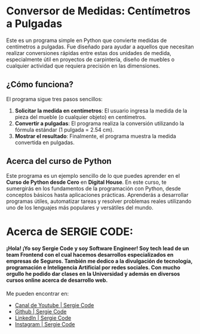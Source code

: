 # Conversor de Medidas: Centímetros a Pulgadas

Este es un programa simple en Python que convierte medidas de centímetros a pulgadas. Fue diseñado para ayudar a aquellos que necesitan realizar conversiones rápidas entre estas dos unidades de medida, especialmente útil en proyectos de carpintería, diseño de muebles o cualquier actividad que requiera precisión en las dimensiones.

## ¿Cómo funciona?

El programa sigue tres pasos sencillos:

1. **Solicitar la medida en centímetros**: El usuario ingresa la medida de la pieza del mueble (o cualquier objeto) en centímetros.
2. **Convertir a pulgadas**: El programa realiza la conversión utilizando la fórmula estándar (1 pulgada = 2.54 cm).
3. **Mostrar el resultado**: Finalmente, el programa muestra la medida convertida en pulgadas.

## Acerca del curso de Python

Este programa es un ejemplo sencillo de lo que puedes aprender en el **Curso de Python desde Cero** en **Digital House**. En este curso, te sumergirás en los fundamentos de la programación con Python, desde conceptos básicos hasta aplicaciones prácticas. Aprenderás a desarrollar programas útiles, automatizar tareas y resolver problemas reales utilizando uno de los lenguajes más populares y versátiles del mundo.

# Acerca de SERGIE CODE:

#### ¡Hola! ¡Yo soy Sergie Code y soy Software Engineer! Soy tech lead de un team Frontend con el cual hacemos desarrollos especializados en empresas de Seguros. También me dedico a la divulgación de tecnología, programación e Inteligencia Artificial por redes sociales. Con mucho orgullo he podido dar clases en la Universidad y además en diversos cursos online acerca de desarrollo web.

Me pueden encontrar en: 

- [Canal de Youtube | Sergie Code](https://www.youtube.com/@SergieCode)  
- [Github | Sergie Code](https://github.com/sergiecode)  
- [LinkedIn | Sergie Code](https://www.linkedin.com/in/sergiecode/)  
- [Instagram | Sergie Code](https://www.instagram.com/sergiecode)  
